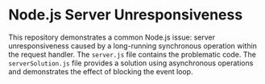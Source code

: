# Node.js Server Unresponsiveness

This repository demonstrates a common Node.js issue: server unresponsiveness caused by a long-running synchronous operation within the request handler.  The `server.js` file contains the problematic code. The `serverSolution.js` file provides a solution using asynchronous operations and demonstrates the effect of blocking the event loop.